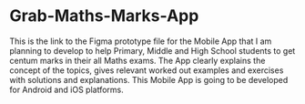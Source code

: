 # Grab-Maths-Marks-App
This is the link to the Figma prototype file for the Mobile App that I am planning to develop to help Primary, Middle and High School students to get centum marks in their all Maths exams. The App clearly explains the concept of the topics, gives relevant worked out examples and exercises with solutions and explanations. This Mobile App is going to be developed for Android and iOS platforms. 
